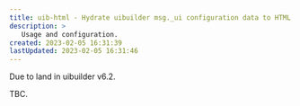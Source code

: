 ```yaml
---
title: uib-html - Hydrate uibuilder msg._ui configuration data to HTML
description: >
   Usage and configuration.
created: 2023-02-05 16:31:39
lastUpdated: 2023-02-05 16:31:46
---
```


Due to land in uibuilder v6.2.

TBC.
